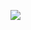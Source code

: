 ![](https://github.com/sbme-tutorials/sbme-tutorials.github.io/workflows/GH-Pages%20Status/badge.svg)
